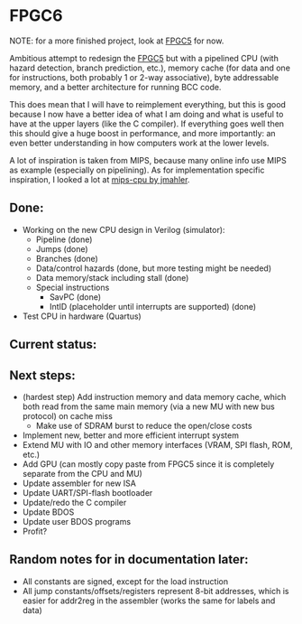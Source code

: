 # FPGC6

NOTE: for a more finished project, look at [FPGC5](https://github.com/b4rt-dev/FPGC5) for now.

Ambitious attempt to redesign the [FPGC5](https://github.com/b4rt-dev/FPGC5) but with a pipelined CPU (with hazard detection, branch prediction, etc.), memory cache (for data and one for instructions, both probably 1 or 2-way associative), byte addressable memory, and a better architecture for running BCC code.

This does mean that I will have to reimplement everything, but this is good because I now have a better idea of what I am doing and what is useful to have at the upper layers (like the C compiler). If everything goes well then this should give a huge boost in performance, and more importantly: an even better understanding in how computers work at the lower levels.

A lot of inspiration is taken from MIPS, because many online info use MIPS as example (especially on pipelining). As for implementation specific inspiration, I looked a lot at [mips-cpu by jmahler](https://github.com/jmahler/mips-cpu).

## Done:
- Working on the new CPU design in Verilog (simulator):
    - Pipeline (done)
    - Jumps (done)
    - Branches (done)
    - Data/control hazards (done, but more testing might be needed)
    - Data memory/stack including stall (done)
    - Special instructions
        - SavPC (done)
        - IntID (placeholder until interrupts are supported) (done)
- Test CPU in hardware (Quartus)

## Current status:

## Next steps:
- (hardest step) Add instruction memory and data memory cache, which both read from the same main memory (via a new MU with new bus protocol) on cache miss
    - Make use of SDRAM burst to reduce the open/close costs
- Implement new, better and more efficient interrupt system
- Extend MU with IO and other memory interfaces (VRAM, SPI flash, ROM, etc.)
- Add GPU (can mostly copy paste from FPGC5 since it is completely separate from the CPU and MU)
- Update assembler for new ISA
- Update UART/SPI-flash bootloader
- Update/redo the C compiler
- Update BDOS
- Update user BDOS programs
- Profit?

## Random notes for in documentation later:
- All constants are signed, except for the load instruction
- All jump constants/offsets/registers represent 8-bit addresses, which is easier for addr2reg in the assembler (works the same for labels and data)